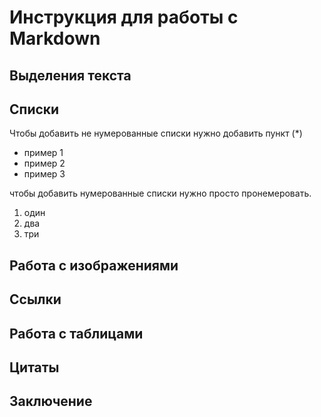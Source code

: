 # Инструкция для работы с Markdown

## Выделения текста

## Списки

Чтобы добавить не нумерованные списки нужно добавить пункт (*)
* пример 1
* пример 2
* пример 3

чтобы добавить нумерованные списки нужно просто пронемеровать.
1. один
2. два
3. три

## Работа с изображениями

## Ссылки

## Работа с таблицами

## Цитаты

## Заключение